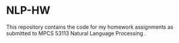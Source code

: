 # NLP-HW

This repository contains the code for my homework assignments as submitted to MPCS 53113 Natural Language Processing . 
